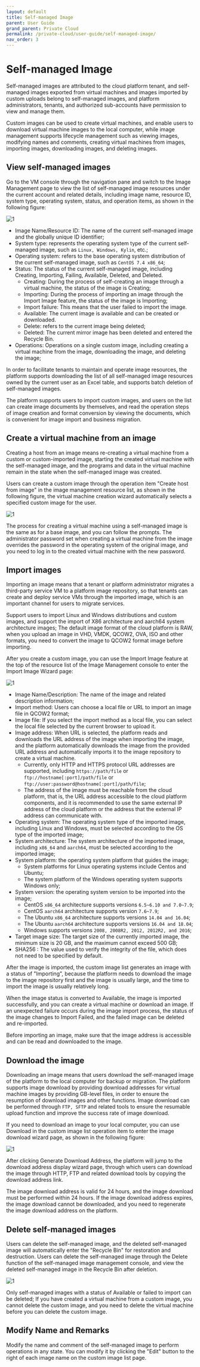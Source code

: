 ```yaml
---
layout: default
title: Self-managed Image
parent: User Guide
grand_parent: Private Cloud
permalink: /private-cloud/user-guide/self-managed-image/
nav_order: 3
---
```

# Self-managed Image
Self-managed images are attributed to the cloud platform tenant, and self-managed images exported from virtual machines and images imported by custom uploads belong to self-managed images, and platform administrators, tenants, and authorized sub-accounts have permission to view and manage them.

Custom images can be used to create virtual machines, and enable users to download virtual machine images to the local computer, while image management supports lifecycle management such as viewing images, modifying names and comments, creating virtual machines from images, importing images, downloading images, and deleting images.

## View self-managed images
Go to the VM console through the navigation pane and switch to the Image Management page to view the list of self-managed image resources under the current account and related details, including image name, resource ID, system type, operating system, status, and operation items, as shown in the following figure:

 ![1](/assets/images/user-guide/user-guide-43.png)

- Image Name/Resource ID: The name of the current self-managed image and the globally unique ID identifier;
- System type: represents the operating system type of the current self-managed image, such as `Linux, Windows, Kylin`, etc.;
- Operating system: refers to the base operating system distribution of the current self-managed image, such as `CentOS 7.4 x86_64`;
- Status: The status of the current self-managed image, including Creating, Importing, Failing, Available, Deleted, and Deleted.
  - Creating: During the process of self-creating an image through a virtual machine, the status of the image is Creating;
  - Importing: During the process of importing an image through the Import Image feature, the status of the image is Importing;
  - Import failure: This means that the user failed to import the image.
  - Available: The current image is available and can be created or downloaded.
  - Delete: refers to the current image being deleted;
  - Deleted: The current mirror image has been deleted and entered the Recycle Bin.
- Operations: Operations on a single custom image, including creating a virtual machine from the image, downloading the image, and deleting the image;

In order to facilitate tenants to maintain and operate image resources, the platform supports downloading the list of all self-managed image resources owned by the current user as an Excel table, and supports batch deletion of self-managed images.

The platform supports users to import custom images, and users on the list can create image documents by themselves, and read the operation steps of image creation and format conversion by viewing the documents, which is convenient for image import and business migration.

## Create a virtual machine from an image
Creating a host from an image means re-creating a virtual machine from a custom or custom-imported image, starting the created virtual machine with the self-managed image, and the programs and data in the virtual machine remain in the state when the self-managed image was created.

Users can create a custom image through the operation item "Create host from image" in the image management resource list, as shown in the following figure, the virtual machine creation wizard automatically selects a specified custom image for the user.

 ![1](/assets/images/user-guide/user-guide-4.png)

The process for creating a virtual machine using a self-managed image is the same as for a base image, and you can follow the prompts. The administrator password set when creating a virtual machine from the image overrides the password in the operating system of the original image, and you need to log in to the created virtual machine with the new password.

## Import images
Importing an image means that a tenant or platform administrator migrates a third-party service VM to a platform image repository, so that tenants can create and deploy service VMs through the imported image, which is an important channel for users to migrate services.

Support users to import Linux and Windows distributions and custom images, and support the import of X86 architecture and aarch64 system architecture images; The default image format of the cloud platform is RAW, when you upload an image in VHD, VMDK, QCOW2, OVA, ISO and other formats, you need to convert the image to QCOW2 format image before importing.

After you create a custom image, you can use the Import Image feature at the top of the resource list of the Image Management console to enter the Import Image Wizard page:

 ![1](/assets/images/user-guide/user-guide-44.png)

- Image Name/Description: The name of the image and related description information;
- Import method: Users can choose a local file or URL to import an image file in QCOW2 format;
- Image file: If you select the import method as a local file, you can select the local file selected by the current browser to upload it.
- Image address: When URL is selected, the platform reads and downloads the URL address of the image when importing the image, and the platform automatically downloads the image from the provided URL address and automatically imports it to the image repository to create a virtual machine.
  - Currently, only HTTP and HTTPS protocol URL addresses are supported, including `https://path/file` or `ftp://hostname[:port]/path/file` or `ftp://user:password@hostname[:port]/path/file`;
  - The address of the image must be reachable from the cloud platform, that is, the URL address accessible to the cloud platform components, and it is recommended to use the same external IP address of the cloud platform or the address that the external IP address can communicate with.
- Operating system: The operating system type of the imported image, including Linux and Windows, must be selected according to the OS type of the imported image;
- System architecture: The system architecture of the imported image, including `x86_64` and `aarch64`, must be selected according to the imported image;
- System platform: the operating system platform that guides the image;
  - System platforms for Linux operating systems include Centos and Ubuntu;
  - The system platform of the Windows operating system supports Windows only;
- System version: the operating system version to be imported into the image;
  - CentOS `x86_64` architecture supports versions `6.5~6.10 and 7.0~7.9`;
  - CentOS `aarch64` architecture supports version `7.6~7.9`;
  - The Ubuntu `x86_64` architecture supports versions `14.04 and 16.04`;
  - The Ubuntu `aarch64` architecture supports versions `16.04 and 18.04`;
  - Windows supports versions `2008, 2008R2, 2012, 2012R2, and 2016`;
- Target image size: The target size of the currently imported image, the minimum size is 20 GB, and the maximum cannot exceed 500 GB;
- SHA256 : The value used to verify the integrity of the file, which does not need to be specified by default.

After the image is imported, the custom image list generates an image with a status of "Importing", because the platform needs to download the image to the image repository first and the image is usually large, and the time to import the image is usually relatively long.

When the image status is converted to Available, the image is imported successfully, and you can create a virtual machine or download an image. If an unexpected failure occurs during the image import process, the status of the image changes to Import Failed, and the failed image can be deleted and re-imported.

Before importing an image, make sure that the image address is accessible and can be read and downloaded to the image.

## Download the image
Downloading an image means that users download the self-managed image of the platform to the local computer for backup or migration. The platform supports image download by providing download addresses for virtual machine images by providing GB-level files, in order to ensure the resumption of download images and other functions. Image download can be performed through `FTP, SFTP` and related tools to ensure the resumable upload function and improve the success rate of image download.

If you need to download an image to your local computer, you can use Download in the custom image list operation item to enter the image download wizard page, as shown in the following figure:

 ![1](/assets/images/user-guide/user-guide-171.png)

After clicking Generate Download Address, the platform will jump to the download address display wizard page, through which users can download the image through HTTP, FTP and related download tools by copying the download address link.

The image download address is valid for 24 hours, and the image download must be performed within 24 hours. If the image download address expires, the image download cannot be downloaded, and you need to regenerate the image download address on the platform.

## Delete self-managed images
Users can delete the self-managed image, and the deleted self-managed image will automatically enter the "Recycle Bin" for restoration and destruction. Users can delete the self-managed image through the Delete function of the self-managed image management console, and view the deleted self-managed image in the Recycle Bin after deletion.

 ![1](/assets/images/user-guide/user-guide-45.png)

 Only self-managed images with a status of Available or failed to import can be deleted; If you have created a virtual machine from a custom image, you cannot delete the custom image, and you need to delete the virtual machine before you can delete the custom image.

## Modify Name and Remarks
Modify the name and comment of the self-managed image to perform operations in any state. You can modify it by clicking the "Edit" button to the right of each image name on the custom image list page.